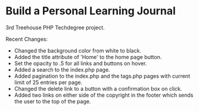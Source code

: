 # Build a Personal Learning Journal
3rd Treehouse PHP Techdegree project.

Recent Changes:
* Changed the background color from white to black.
* Added the title attribute of 'Home' to the home page button.
* Set the opacity to .5 for all links and buttons on hover.
* Added a search to the index.php page.
* Added pagination to the index.php and the tags.php pages with current limit of 25 entries per page.
* Changed the delete link to a button with a confirmation box on click.
* Added two links on either side of the copyright in the footer which sends the user to the top of the page.
